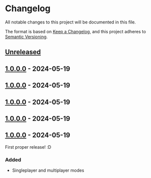 # Changelog

All notable changes to this project will be documented in this file.

The format is based on [Keep a Changelog](https://keepachangelog.com/en/1.0.0/),
and this project adheres to [Semantic Versioning](https://semver.org/spec/v2.0.0.html).

<!--
Types of changes:
  Added - for new features.
  Changed - for changes in existing functionality.
  Deprecated - for soon-to-be removed features.
  Removed - for now removed features.
  Fixed - for any bug fixes.
  Security - in case of vulnerabilities.
-->

## [Unreleased]

## [1.0.0.0] - 2024-05-19

## [1.0.0.0] - 2024-05-19

## [1.0.0.0] - 2024-05-19

## [1.0.0.0] - 2024-05-19

## [1.0.0.0] - 2024-05-19

First proper release! :D

### Added

-   Singleplayer and multiplayer modes

[Unreleased]: https://github.com/StuxGames/FlappyRace/compare/1.0.0.0...HEAD

[1.0.0.0]: https://github.com/StuxGames/FlappyRace/compare/1.0.0.0...1.0.0.0

[1.0.0.0]: https://github.com/StuxGames/FlappyRace/compare/1.0.0.0...1.0.0.0

[1.0.0.0]: https://github.com/StuxGames/FlappyRace/compare/1.0.0.0...1.0.0.0

[1.0.0.0]: https://github.com/StuxGames/FlappyRace/compare/d4ac34c1a9179b3b4442d0ea98fb8de5d848d783...1.0.0.0
